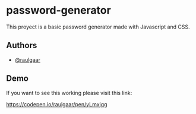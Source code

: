 # password-generator
This proyect is a basic password generator made with Javascript and CSS.



## Authors

- [@raulgaar](https://www.github.com/raulgaar)


## Demo

If you want to see this working please visit this link:

https://codepen.io/raulgaar/pen/yLmxjqg

